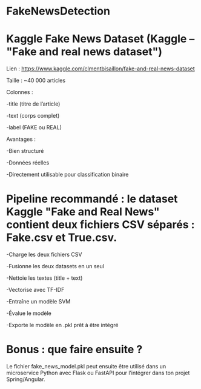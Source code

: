 # FakeNewsDetection
# Kaggle Fake News Dataset (Kaggle – "Fake and real news dataset")
Lien : https://www.kaggle.com/clmentbisaillon/fake-and-real-news-dataset

Taille : ~40 000 articles

Colonnes :

-title (titre de l’article)

-text (corps complet)

-label (FAKE ou REAL)

Avantages :

-Bien structuré

-Données réelles

-Directement utilisable pour classification binaire

# Pipeline recommandé : le dataset Kaggle "Fake and Real News" contient deux fichiers CSV séparés : Fake.csv et True.csv.

 -Charge les deux fichiers CSV
 
 -Fusionne les deux datasets en un seul
 
 -Nettoie les textes (title + text)
 
 -Vectorise avec TF-IDF
 
 -Entraîne un modèle SVM
 
 -Évalue le modèle
 
 -Exporte le modèle en .pkl prêt à être intégré

# Bonus : que faire ensuite ?
Le fichier fake_news_model.pkl peut ensuite être utilisé dans un microservice Python avec Flask ou FastAPI pour l’intégrer dans ton projet Spring/Angular.
